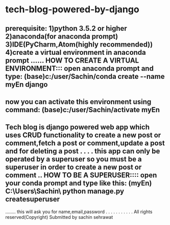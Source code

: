 # tech-blog-powered-by-django
prerequisite:
1)python 3.5.2 or higher
2)anaconda(for anaconda prompt)
3)IDE(PyCharm,Atom(highly recommended))
4)create a virtual environment in anaconda prompt
......
HOW TO CREATE A VIRTUAL ENVIRONMENT:::
open anaconda prompt and type:
(base)c:/user/Sachin/conda create --name myEn django
------------------------------------------------------
now you can activate this environment using command:
(base)c:/user/Sachin/activate myEn
---------------------------------

Tech blog is django powered web app which uses CRUD functionality to create a new post or comment,fetch a post or comment,update a post and for deleting a post
.
.
.
.
this app can only be operated by a superuser so you must be a superuser in order to create a new post or comment
..
HOW TO BE A SUPERUSER::::
open your conda prompt and type like this:
(myEn) C:\Users\Sachin\ python manage.py createsuperuser
--------------------------------------------------------
........
this will ask you for name,email,password
.
.
.
.
.
.
.
.
.
.
.
All rights reserved(Copyright)
Submitted by sachin sehrawat
